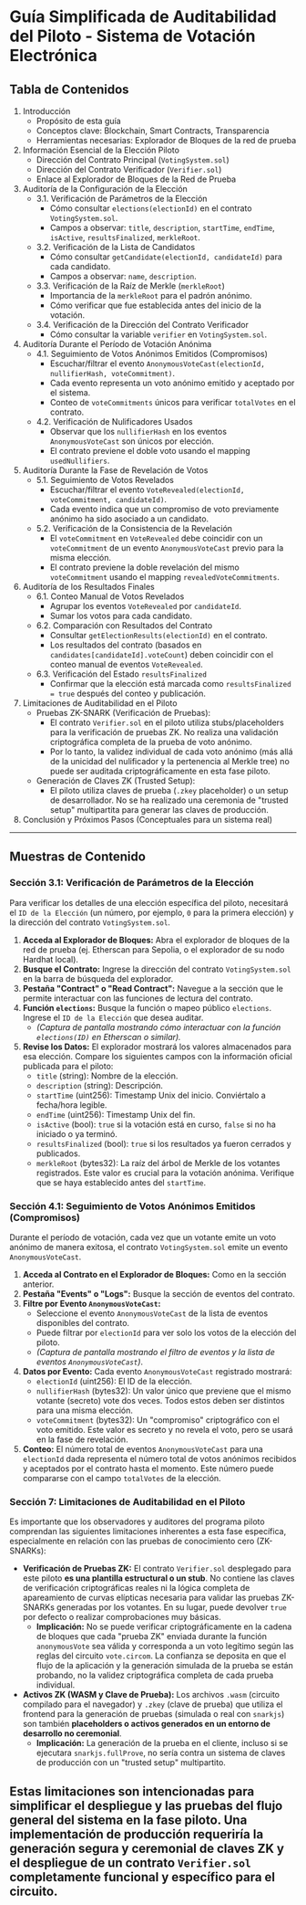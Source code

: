 # Guía Simplificada de Auditabilidad del Piloto - Sistema de Votación Electrónica

## Tabla de Contenidos

1.  Introducción
    *   Propósito de esta guía
    *   Conceptos clave: Blockchain, Smart Contracts, Transparencia
    *   Herramientas necesarias: Explorador de Bloques de la red de prueba
2.  Información Esencial de la Elección Piloto
    *   Dirección del Contrato Principal (`VotingSystem.sol`)
    *   Dirección del Contrato Verificador (`Verifier.sol`)
    *   Enlace al Explorador de Bloques de la Red de Prueba
3.  Auditoría de la Configuración de la Elección
    *   3.1. Verificación de Parámetros de la Elección
        *   Cómo consultar `elections(electionId)` en el contrato `VotingSystem.sol`.
        *   Campos a observar: `title`, `description`, `startTime`, `endTime`, `isActive`, `resultsFinalized`, `merkleRoot`.
    *   3.2. Verificación de la Lista de Candidatos
        *   Cómo consultar `getCandidate(electionId, candidateId)` para cada candidato.
        *   Campos a observar: `name`, `description`.
    *   3.3. Verificación de la Raíz de Merkle (`merkleRoot`)
        *   Importancia de la `merkleRoot` para el padrón anónimo.
        *   Cómo verificar que fue establecida antes del inicio de la votación.
    *   3.4. Verificación de la Dirección del Contrato Verificador
        *   Cómo consultar la variable `verifier` en `VotingSystem.sol`.
4.  Auditoría Durante el Período de Votación Anónima
    *   4.1. Seguimiento de Votos Anónimos Emitidos (Compromisos)
        *   Escuchar/filtrar el evento `AnonymousVoteCast(electionId, nullifierHash, voteCommitment)`.
        *   Cada evento representa un voto anónimo emitido y aceptado por el sistema.
        *   Conteo de `voteCommitments` únicos para verificar `totalVotes` en el contrato.
    *   4.2. Verificación de Nulificadores Usados
        *   Observar que los `nullifierHash` en los eventos `AnonymousVoteCast` son únicos por elección.
        *   El contrato previene el doble voto usando el mapping `usedNullifiers`.
5.  Auditoría Durante la Fase de Revelación de Votos
    *   5.1. Seguimiento de Votos Revelados
        *   Escuchar/filtrar el evento `VoteRevealed(electionId, voteCommitment, candidateId)`.
        *   Cada evento indica que un compromiso de voto previamente anónimo ha sido asociado a un candidato.
    *   5.2. Verificación de la Consistencia de la Revelación
        *   El `voteCommitment` en `VoteRevealed` debe coincidir con un `voteCommitment` de un evento `AnonymousVoteCast` previo para la misma elección.
        *   El contrato previene la doble revelación del mismo `voteCommitment` usando el mapping `revealedVoteCommitments`.
6.  Auditoría de los Resultados Finales
    *   6.1. Conteo Manual de Votos Revelados
        *   Agrupar los eventos `VoteRevealed` por `candidateId`.
        *   Sumar los votos para cada candidato.
    *   6.2. Comparación con Resultados del Contrato
        *   Consultar `getElectionResults(electionId)` en el contrato.
        *   Los resultados del contrato (basados en `candidates[candidateId].voteCount`) deben coincidir con el conteo manual de eventos `VoteRevealed`.
    *   6.3. Verificación del Estado `resultsFinalized`
        *   Confirmar que la elección está marcada como `resultsFinalized = true` después del conteo y publicación.
7.  Limitaciones de Auditabilidad en el Piloto
    *   Pruebas ZK-SNARK (Verificación de Pruebas):
        *   El contrato `Verifier.sol` en el piloto utiliza stubs/placeholders para la verificación de pruebas ZK. No realiza una validación criptográfica completa de la prueba de voto anónimo.
        *   Por lo tanto, la validez individual de cada voto anónimo (más allá de la unicidad del nulificador y la pertenencia al Merkle tree) no puede ser auditada criptográficamente en esta fase piloto.
    *   Generación de Claves ZK (Trusted Setup):
        *   El piloto utiliza claves de prueba (`.zkey` placeholder) o un setup de desarrollador. No se ha realizado una ceremonia de "trusted setup" multipartita para generar las claves de producción.
8.  Conclusión y Próximos Pasos (Conceptuales para un sistema real)

---
## Muestras de Contenido

### Sección 3.1: Verificación de Parámetros de la Elección

Para verificar los detalles de una elección específica del piloto, necesitará el `ID de la Elección` (un número, por ejemplo, `0` para la primera elección) y la dirección del contrato `VotingSystem.sol`.

1.  **Acceda al Explorador de Bloques:** Abra el explorador de bloques de la red de prueba (ej. Etherscan para Sepolia, o el explorador de su nodo Hardhat local).
2.  **Busque el Contrato:** Ingrese la dirección del contrato `VotingSystem.sol` en la barra de búsqueda del explorador.
3.  **Pestaña "Contract" o "Read Contract":** Navegue a la sección que le permite interactuar con las funciones de lectura del contrato.
4.  **Función `elections`:** Busque la función o mapeo público `elections`. Ingrese el `ID de la Elección` que desea auditar.
    *   *(Captura de pantalla mostrando cómo interactuar con la función `elections(ID)` en Etherscan o similar).*
5.  **Revise los Datos:** El explorador mostrará los valores almacenados para esa elección. Compare los siguientes campos con la información oficial publicada para el piloto:
    *   `title` (string): Nombre de la elección.
    *   `description` (string): Descripción.
    *   `startTime` (uint256): Timestamp Unix del inicio. Conviértalo a fecha/hora legible.
    *   `endTime` (uint256): Timestamp Unix del fin.
    *   `isActive` (bool): `true` si la votación está en curso, `false` si no ha iniciado o ya terminó.
    *   `resultsFinalized` (bool): `true` si los resultados ya fueron cerrados y publicados.
    *   `merkleRoot` (bytes32): La raíz del árbol de Merkle de los votantes registrados. Este valor es crucial para la votación anónima. Verifique que se haya establecido antes del `startTime`.

### Sección 4.1: Seguimiento de Votos Anónimos Emitidos (Compromisos)

Durante el período de votación, cada vez que un votante emite un voto anónimo de manera exitosa, el contrato `VotingSystem.sol` emite un evento `AnonymousVoteCast`.

1.  **Acceda al Contrato en el Explorador de Bloques:** Como en la sección anterior.
2.  **Pestaña "Events" o "Logs":** Busque la sección de eventos del contrato.
3.  **Filtre por Evento `AnonymousVoteCast`:**
    *   Seleccione el evento `AnonymousVoteCast` de la lista de eventos disponibles del contrato.
    *   Puede filtrar por `electionId` para ver solo los votos de la elección del piloto.
    *   *(Captura de pantalla mostrando el filtro de eventos y la lista de eventos `AnonymousVoteCast`)*.
4.  **Datos por Evento:** Cada evento `AnonymousVoteCast` registrado mostrará:
    *   `electionId` (uint256): El ID de la elección.
    *   `nullifierHash` (bytes32): Un valor único que previene que el mismo votante (secreto) vote dos veces. Todos estos deben ser distintos para una misma elección.
    *   `voteCommitment` (bytes32): Un "compromiso" criptográfico con el voto emitido. Este valor es secreto y no revela el voto, pero se usará en la fase de revelación.
5.  **Conteo:** El número total de eventos `AnonymousVoteCast` para una `electionId` dada representa el número total de votos anónimos recibidos y aceptados por el contrato hasta el momento. Este número puede compararse con el campo `totalVotes` de la elección.

### Sección 7: Limitaciones de Auditabilidad en el Piloto

Es importante que los observadores y auditores del programa piloto comprendan las siguientes limitaciones inherentes a esta fase específica, especialmente en relación con las pruebas de conocimiento cero (ZK-SNARKs):

*   **Verificación de Pruebas ZK:** El contrato `Verifier.sol` desplegado para este piloto **es una plantilla estructural o un stub**. No contiene las claves de verificación criptográficas reales ni la lógica completa de apareamiento de curvas elípticas necesaria para validar las pruebas ZK-SNARKs generadas por los votantes. En su lugar, puede devolver `true` por defecto o realizar comprobaciones muy básicas.
    *   **Implicación:** No se puede verificar criptográficamente en la cadena de bloques que cada "prueba ZK" enviada durante la función `anonymousVote` sea válida y corresponda a un voto legítimo según las reglas del circuito `vote.circom`. La confianza se deposita en que el flujo de la aplicación y la generación simulada de la prueba se están probando, no la validez criptográfica completa de cada prueba individual.
*   **Activos ZK (WASM y Clave de Prueba):** Los archivos `.wasm` (circuito compilado para el navegador) y `.zkey` (clave de prueba) que utiliza el frontend para la generación de pruebas (simulada o real con `snarkjs`) son también **placeholders o activos generados en un entorno de desarrollo no ceremonial**.
    *   **Implicación:** La generación de la prueba en el cliente, incluso si se ejecutara `snarkjs.fullProve`, no sería contra un sistema de claves de producción con un "trusted setup" multipartito.

Estas limitaciones son intencionadas para simplificar el despliegue y las pruebas del flujo general del sistema en la fase piloto. Una implementación de producción requeriría la generación segura y ceremonial de claves ZK y el despliegue de un contrato `Verifier.sol` completamente funcional y específico para el circuito.
---
